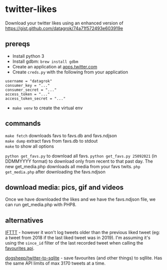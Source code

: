 # twitter-likes

Download your twitter likes using an enhanced version of https://gist.github.com/datagrok/74a71f572493e603919e

## prereqs

* Install python 3
* Install gdbm: `brew install gdbm`
* Create an application at [apps.twitter.com](https://apps.twitter.com)
* Create `creds.py` with the following from your application

```
username = "datagrok"
consumer_key = "..."
consumer_secret = "..."
access_token = "..."
access_token_secret = "..."
```

* `make venv` to create the virtual env

## commands

`make fetch` downloads favs to favs.db and favs.ndjson  
`make dump` extract favs from favs.db to stdout  
`make` to show all options

`python get_favs.py` to download all favs.
`python get_favs.py 25092021` (in DDMMYYYY format) to download only from recent to that past day.
The new get_media.php downloads all media from your favs twits. `php get_media.php` after downloading the favs.ndjson 

## download media: pics, gif and videos
Once we have downloaded the likes and we have the favs.ndjson file, we can run get_media.php with PHP8.

## alternatives

[IFTTT](https://ifttt.com/applets/113241p-save-the-tweets-you-like-on-twitter-to-a-google-spreadsheet) - however it won't log tweets older than the previous liked tweet (eg: a tweet from 2018 if the last liked tweet was in 2019). I'm assuming it's using the `since_id` filter of the last recorded tweet when calling the [favourites api](https://developer.twitter.com/en/docs/tweets/post-and-engage/api-reference/get-favorites-list).

[dogsheep/twitter-to-sqlite](https://github.com/dogsheep/twitter-to-sqlite) - save favourites (and other things) to sqllite. Has the same API limits of max 3170 tweets at a time.

